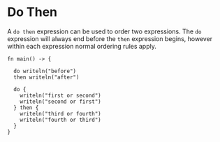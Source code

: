 # Do Then

A `do then` expression can be used to order two expressions. The `do`
expression will always end before the `then` expression begins, however within
each expression normal ordering rules apply.

```
fn main() -> {

  do writeln("before") 
  then writeln("after")

  do {
    writeln("first or second")
    writeln("second or first")
  } then {
    writeln("third or fourth")
    writeln("fourth or third")
  }
}
```